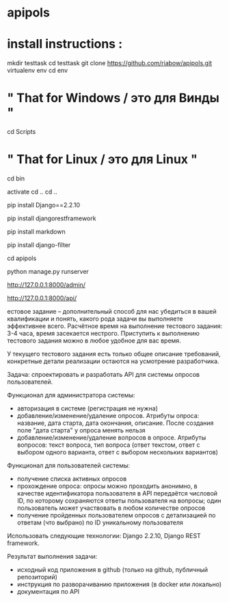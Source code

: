 # apipols

# install instructions :
mkdir testtask
cd testtask
git clone https://github.com/riabow/apipols.git
virtualenv env
cd env
# " That for Windows  / этo  для Винды  "
cd Scripts
# " That for Linux / этo  для Linux   "
cd bin

activate 
cd ..
cd ..

pip install Django==2.2.10

pip install djangorestframework

pip install markdown

pip install django-filter

cd apipols

python manage.py runserver


http://127.0.0.1:8000/admin/

http://127.0.0.1:8000/api/








естовое задание – дополнительный способ для нас убедиться в вашей квалификации и понять, какого рода задачи вы выполняете эффективнее всего.
Расчётное время на выполнение тестового задания: 3-4 часа, время засекается нестрого. 
Приступить к выполнению тестового задания можно в любое удобное для вас время.

У текущего тестового задания есть только общее описание требований, 
конкретные детали реализации остаются на усмотрение разработчика.

Задача: спроектировать и разработать API для системы опросов пользователей.

Функционал для администратора системы:

- авторизация в системе (регистрация не нужна)
- добавление/изменение/удаление опросов. Атрибуты опроса: название, дата старта, 
дата окончания, описание. После создания поле "дата старта" у опроса менять нельзя
- добавление/изменение/удаление вопросов в опросе. Атрибуты вопросов: текст вопроса, тип вопроса 
(ответ текстом, ответ с выбором одного варианта, ответ с выбором нескольких вариантов)

Функционал для пользователей системы:

- получение списка активных опросов
- прохождение опроса: опросы можно проходить анонимно, в качестве идентификатора пользователя в API 
передаётся числовой ID, по которому сохраняются ответы пользователя на вопросы; один пользователь
 может участвовать в любом количестве опросов
- получение пройденных пользователем опросов с детализацией по ответам (что выбрано) 
по ID уникальному пользователя

Использовать следующие технологии: Django 2.2.10, Django REST framework.

Результат выполнения задачи:
- исходный код приложения в github (только на github, публичный репозиторий)
- инструкция по разворачиванию приложения (в docker или локально)
- документация по API